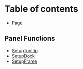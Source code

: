# Table of contents

* [Page](README.md)

## Panel Functions

* [SetupTooltip](panel-functions/setuptooltip.md)
* [SetupDock](panel-functions/setupdock.md)
* [SetupFrame](panel-functions/setupframe.md)
